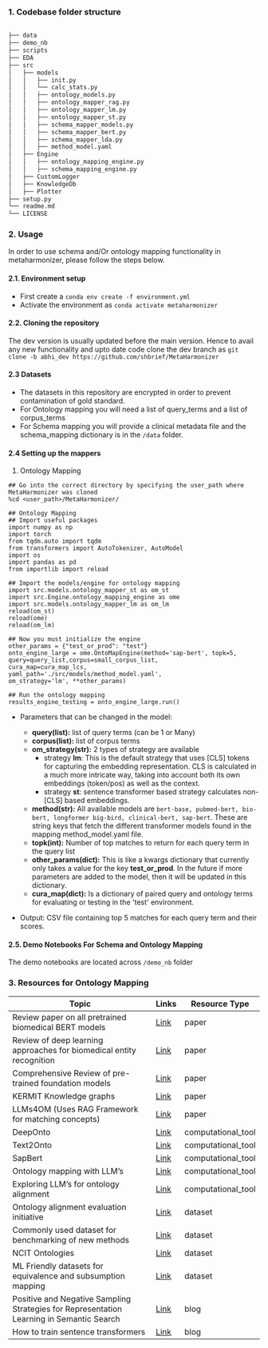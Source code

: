 
### 1. Codebase folder structure

```md

├── data
├── demo_nb
├── scripts
├── EDA
├── src
│   ├── models
│   │   ├── init.py
│   │   └── calc_stats.py
│   │   ├── ontology_models.py
│   │   ├── ontology_mapper_rag.py
│   │   ├── ontology_mapper_lm.py
│   │   ├── ontology_mapper_st.py
│   │   ├── schema_mapper_models.py
│   │   ├── schema_mapper_bert.py
│   │   ├── schema_mapper_lda.py
│   │   ├── method_model.yaml
│   ├── Engine
│   │   ├── ontology_mapping_engine.py
│   │   ├── schema_mapping_engine.py
│   ├── CustomLogger   
│   ├── KnowledgeDb
│   ├── Plotter
├── setup.py   
└── readme.md
└── LICENSE
```
### 2. Usage

In order to use schema and/Or ontology mapping functionality in metaharmonizer, please follow the steps below. 

#### 2.1. Environment setup

- First create a `conda env create -f environment.yml` 
- Activate the environment as `conda activate metaharmonizer`

#### 2.2. Cloning the repository

The dev version is usually updated before the main version. Hence to avail any new functionality and upto date code clone the dev branch as
```git clone -b abhi_dev https://github.com/shbrief/MetaHarmonizer```


#### 2.3 Datasets
- The datasets in this repository are encrypted in order to prevent contamination of gold standard.
- For Ontology mapping you will need a list of query_terms and a list of corpus_terms
- For Schema mapping you will provide a clinical metadata file and the schema_mapping dictionary is in the `/data` folder.
  
#### 2.4 Setting up the mappers 

1. Ontology Mapping
```
## Go into the correct directory by specifying the user_path where MetaHarmonizer was cloned
%cd <user_path>/MetaHarmonizer/

## Ontology Mapping
## Import useful packages 
import numpy as np
import torch
from tqdm.auto import tqdm
from transformers import AutoTokenizer, AutoModel
import os
import pandas as pd
from importlib import reload

## Import the models/engine for ontology mapping
import src.models.ontology_mapper_st as om_st
import src.Engine.ontology_mapping_engine as ome
import src.models.ontology_mapper_lm as om_lm
reload(om_st)
reload(ome)
reload(om_lm)

## Now you must initialize the engine
other_params = {"test_or_prod": "test"}
onto_engine_large = ome.OntoMapEngine(method='sap-bert', topk=5,
query=query_list,corpus=small_corpus_list,
cura_map=cura_map_lcs, 
yaml_path='./src/models/method_model.yaml', 
om_strategy='lm', **other_params)

## Run the ontology mapping
results_engine_testing = onto_engine_large.run()
```
- Parameters that can be changed in the model:
  - **query(list):** list of query terms (can be 1 or Many)
  - **corpus(list):** list of corpus terms
  - **om_strategy(str):** 2 types of strategy are available 
    - strategy **lm**: This is the default strategy that uses [CLS] tokens for capturing the embedding representation. CLS is calculated in a much more intricate way, taking into account both its own embeddings (token/pos) as well as the context.
    - strategy **st**: sentence transformer based strategy calculates non- [CLS] based embeddings. 
  - **method(str):** All available models are `bert-base, pubmed-bert, bio-bert, longformer
big-bird, clinical-bert, sap-bert`. These are string keys that fetch the different transformer models found in the mapping method_model.yaml file.
  - **topk(int):** Number of top matches to return for each query term in the query list
  - **other_params(dict):** This is like a kwargs dictionary that currently only takes a value for the key **test_or_prod**. In the future if more parameters are added to the model, then it will be updated in this dictionary.
  - **cura_map(dict):** Is a dictionary of paired query and ontology terms for evaluating or testing in the 'test' environment. 

- Output: CSV file containing top 5 matches for each query term and their scores.

#### 2.5. Demo Notebooks For Schema and Ontology Mapping

The demo notebooks are located across `/demo_nb` folder
### 3. Resources for Ontology Mapping
| Topic | Links | Resource Type |
|----------|----------|----------|
| Review paper on all pretrained biomedical BERT models | [Link](https://www.sciencedirect.com/science/article/pii/S1532046421003117) | paper |
| Review of deep learning approaches for biomedical entity recognition | [Link](https://academic.oup.com/bib/article/22/6/bbab282/6326536?login=false) | paper |
| Comprehensive Review of pre-trained foundation models | [Link](https://arxiv.org/pdf/2302.09419) | paper |
| KERMIT Knowledge graphs | [Link](https://arxiv.org/pdf/2204.13931) | paper |
| LLMs4OM (Uses RAG Framework for matching concepts)| [Link](https://arxiv.org/pdf/2404.10317v1) | paper |
| DeepOnto | [Link](https://arxiv.org/html/2307.03067v2) | computational_tool |
| Text2Onto | [Link](https://github.com/krishnanlab/txt2onto) | computational_tool |
| SapBert | [Link](https://aclanthology.org/2021.naacl-main.334/) | computational_tool |
| Ontology mapping with LLM’s | [Link](https://dl.acm.org/doi/fullHtml/10.1145/3587259.3627571) | computational_tool |
| Exploring LLM’s for ontology alignment | [Link](https://arxiv.org/pdf/2309.07172) | computational_tool |
| Ontology alignment evaluation initiative | [Link](https://ceur-ws.org/Vol-3324/oaei22_paper0.pdf) | dataset |
| Commonly used dataset for benchmarking of new methods | [Link](https://github.com/chanzuckerberg/MedMentions) | dataset |
| NCIT Ontologies | [Link](https://www.ebi.ac.uk/ols4/ontologies/ncit) | dataset |
| ML Friendly datasets for equivalence and subsumption mapping | [Link](https://arxiv.org/pdf/2205.03447) | dataset |
| Positive and Negative Sampling Strategies for Representation Learning in Semantic Search | [Link](https://blog.reachsumit.com/posts/2023/03/pairing-for-representation/) | blog |
| How to train sentence transformers | [Link](https://huggingface.co/blog/how-to-train-sentence-transformers) | blog |


